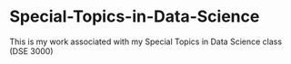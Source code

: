 # Special-Topics-in-Data-Science
This is my work associated with my Special Topics in Data Science class (DSE 3000)
